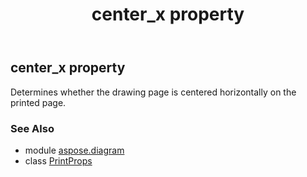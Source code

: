 ﻿---
title: center_x property
second_title: Aspose.Diagram for Python via .NET API References
description: 
type: docs
weight: 30
url: /python-net/aspose.diagram/printprops/center_x/
is_root: false
---

## center_x property


Determines whether the drawing page is centered horizontally on the printed page.

### See Also
* module [aspose.diagram](../../)
* class [PrintProps](/diagram/python-net/aspose.diagram/printprops)
